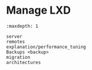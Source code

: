 # Manage LXD

```{toctree}
:maxdepth: 1

server
remotes
explanation/performance_tuning
Backups <backup>
migration
architectures
```
